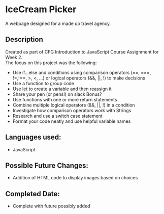 # IceCream Picker
A webpage designed for a made up travel agency. 

## Description
Created as part of CFG Introduction to JavaScript Course Assignment for Week 2. </br>
The focus on this project was the following: 
  * Use if...else and conditions using comparison operators (==, ===, !=,!==, >, <, ...) or logical operators (&&, ||, !) to make decisions
  * Use a function to group code
  * Use let to create a variable and then reassign it
  * Share your pen (or pens!) on slack
Bonus?
  * Use functions with one or more return statements
  * Combine multiple logical operators (&&, ||, !) in a condition
  * Investigate how comparison operators work with Strings
  * Research and use a switch case statement
  * Format your code neatly and use helpful variable names


## Languages used:
* JavaScript

## Possible Future Changes:
* Addition of HTML code to display images based on choices
  
## Completed Date:
* Complete with future possibly added

